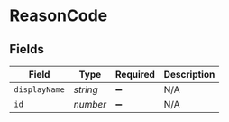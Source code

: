 # ReasonCode


## Fields

| Field              | Type               | Required           | Description        |
| ------------------ | ------------------ | ------------------ | ------------------ |
| `displayName`      | *string*           | :heavy_minus_sign: | N/A                |
| `id`               | *number*           | :heavy_minus_sign: | N/A                |